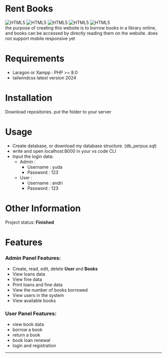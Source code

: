 # **Rent Books**
<img alt="HTML5" src="https://img.shields.io/badge/HTML5-E34F26?style=for-the-badge&logo=html5&logoColor=white"/> <img alt="HTML5" src="https://img.shields.io/badge/Javascript-yellow?style=for-the-badge&logo=Javascript&logoColor=white"/> <img alt="HTML5" src="https://img.shields.io/badge/CSS3-1572B6?style=for-the-badge&logo=css3&logoColor=white"/> <img alt="HTML5" src="https://img.shields.io/badge/PHP-777BB4?style=for-the-badge&logo=php&logoColor=white"/> <img alt="HTML5" src="https://img.shields.io/badge/tailwindcss-1572B6?style=for-the-badge&logo=tailwindcss&logoColor=white"/><br>
the purpose of creating this website is to borrow books in a library online, and books can be accessed by directly reading them on the website. does not support mobile responsive yet<br>

# Requirements
- Laragon or Xampp : PHP >= 8.0
- tailwindcss latest version 2024
# Installation
Download repositories. put the folder to your server
# Usage
- Create database, or download my database structure. (db_perpus.sql)
- write and open localhost:8000 in your vs code CLI
- Input the login data:
  - Admin :
    - Username : yuda
    - Password : 123
  - User :
    - Username : andri
    - Password : 123
# Other Information
Project status: **Finished**<br>
# Features
### **Admin Panel Features:**
- Create, read, edit, delete <b> User </b> and <b> Books </b>
- View loans data
- View fine data
- Print loans and fine data
- View the number of books borrowed
- View users in the system
- View available books
  
### **User Panel Features**:
- view book data <br>
- borrow a book <br>
- return a book <br>
- book loan renewal <br>
- login and registration
<hr>
